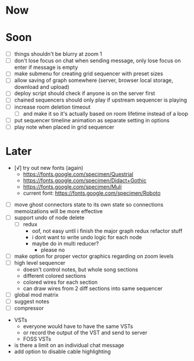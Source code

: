 # Now
	
# Soon
- [ ] things shouldn't be blurry at zoom 1
- [ ] don't lose focus on chat when sending message, only lose focus on enter if message is empty
- [ ] make submenu for creating grid sequencer with preset sizes
- [ ] allow saving of graph somewhere (server, browser local storage, download and upload)
- [ ] deploy script should check if anyone is on the server first
- [ ] chained sequencers should only play if upstream sequencer is playing
- [ ] increase room deletion timeout
	- [ ] and make it so it's actually based on room lifetime instead of a loop
- [ ] put sequencer timeline animation as separate setting in options
- [ ] play note when placed in grid sequencer

# Later
- [√] try out new fonts (again)
	- https://fonts.google.com/specimen/Questrial
	- https://fonts.google.com/specimen/Didact+Gothic
	- https://fonts.google.com/specimen/Muli
	- current font: https://fonts.google.com/specimen/Roboto
- [ ] move ghost connectors state to its own state so connections memoizations will be more effective
- [ ] support undo of node delete
	- [ ] redux
		- oof, not easy until i finish the major graph redux refactor stuff
		- i dont want to write undo logic for each node
		- maybe do in multi reducer?
			- please no
- [ ] make option for proper vector graphics regarding on zoom levels
- [ ] high level sequencer
	- doesn't control notes, but whole song sections
	- different colored sections
	- colored wires for each section
	- can draw wires from 2 diff sections into same sequencer
- [ ] global mod matrix
- [ ] suggest notes
- [ ] compressor
- VSTs
	- everyone would have to have the same VSTs
	- or record the output of the VST and send to server
	- FOSS VSTs
- is there a limit on an individual chat message
- add option to disable cable highlighting
